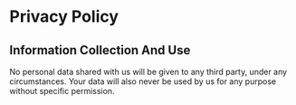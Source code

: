 # Privacy Policy
## Information Collection And Use
No personal data shared with us will be given to any third party, under any circumstances. Your data will also never be used by us for any purpose without specific permission.
